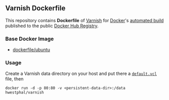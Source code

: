 ## Varnish Dockerfile


This repository contains **Dockerfile** of [Varnish](https://www.varnish-cache.org/) for [Docker](https://www.docker.com/)'s [automated build](https://registry.hub.docker.com/u/hwestphal/varnish/) published to the public [Docker Hub Registry](https://registry.hub.docker.com/).


### Base Docker Image

* [dockerfile/ubuntu](http://dockerfile.github.io/#/ubuntu)


### Usage

Create a Varnish data directory on your host and put there a [`default.vcl`](https://www.varnish-cache.org/docs/4.0/users-guide/vcl.html) file, then

    docker run -d -p 80:80 -v <persistent-data-dir>:/data hwestphal/varnish
